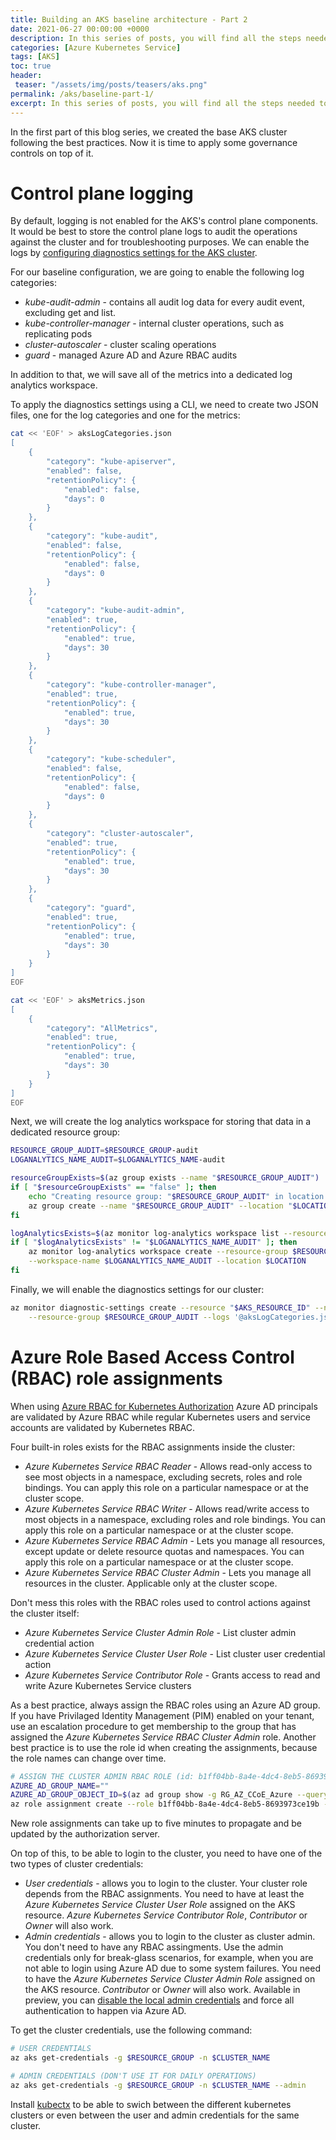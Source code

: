 ```yaml
---
title: Building an AKS baseline architecture - Part 2
date: 2021-06-27 00:00:00 +0000
description: In this series of posts, you will find all the steps needed to build a baseline or reference architecture for Azure Kubernetes Service (AKS) by incorporating all the best practices from the operations and governance perspective. In this post, in short, we discussed all the base AKS components, and we deployed a base AKS cluster. 
categories: [Azure Kubernetes Service]
tags: [AKS]
toc: true 
header:
 teaser: "/assets/img/posts/teasers/aks.png"
permalink: /aks/baseline-part-1/
excerpt: In this series of posts, you will find all the steps needed to build a baseline or reference architecture for Azure Kubernetes Service (AKS) by incorporating all the best practices from the operations and governance perspective. In this post, in short, we discussed all the base AKS components, and we deployed a base AKS cluster. 
---
```


In the first part of this blog series, we created the base AKS cluster following the best practices. Now it is time to apply some governance controls on top of it.

# Control plane logging
By default, logging is not enabled for the AKS's control plane components. It would be best to store the control plane logs to audit the operations against the cluster and for troubleshooting purposes. We can enable the logs by [configuring diagnostics settings for the AKS cluster](https://docs.microsoft.com/en-us/azure/aks/view-control-plane-logs).

For our baseline configuration, we are going to enable the following log categories:
- _kube-audit-admin_ - contains all audit log data for every audit event, excluding get and list.
- _kube-controller-manager_ - internal cluster operations, such as replicating pods
- _cluster-autoscaler_ - cluster scaling operations
- _guard_ - managed Azure AD and Azure RBAC audits

In addition to that, we will save all of the metrics into a dedicated log analytics workspace.

To apply the diagnostics settings using a CLI, we need to create two JSON files, one for the log categories and one for the metrics:

```bash
cat << 'EOF' > aksLogCategories.json
[
    {
        "category": "kube-apiserver",
        "enabled": false,
        "retentionPolicy": {
            "enabled": false,
            "days": 0
        }
    },
    {
        "category": "kube-audit",
        "enabled": false,
        "retentionPolicy": {
            "enabled": false,
            "days": 0
        }
    },
    {
        "category": "kube-audit-admin",
        "enabled": true,
        "retentionPolicy": {
            "enabled": true,
            "days": 30
        }
    },
    {
        "category": "kube-controller-manager",
        "enabled": true,
        "retentionPolicy": {
            "enabled": true,
            "days": 30
        }
    },
    {
        "category": "kube-scheduler",
        "enabled": false,
        "retentionPolicy": {
            "enabled": false,
            "days": 0
        }
    },
    {
        "category": "cluster-autoscaler",
        "enabled": true,
        "retentionPolicy": {
            "enabled": true,
            "days": 30
        }
    },
    {
        "category": "guard",
        "enabled": true,
        "retentionPolicy": {
            "enabled": true,
            "days": 30
        }
    }
]
EOF

cat << 'EOF' > aksMetrics.json
[
    {
        "category": "AllMetrics",
        "enabled": true,
        "retentionPolicy": {
            "enabled": true,
            "days": 30
        }
    }
]
EOF
```

Next, we will create the log analytics workspace for storing that data in a dedicated resource group: 
```bash
RESOURCE_GROUP_AUDIT=$RESOURCE_GROUP-audit
LOGANALYTICS_NAME_AUDIT=$LOGANALYTICS_NAME-audit

resourceGroupExists=$(az group exists --name "$RESOURCE_GROUP_AUDIT")
if [ "$resourceGroupExists" == "false" ]; then 
    echo "Creating resource group: "$RESOURCE_GROUP_AUDIT" in location: ""$LOCATION"
    az group create --name "$RESOURCE_GROUP_AUDIT" --location "$LOCATION"
fi

logAnalyticsExists=$(az monitor log-analytics workspace list --resource-group $RESOURCE_GROUP_AUDIT --query "[?name=='$LOGANALYTICS_NAME_AUDIT'].name" -o tsv)
if [ "$logAnalyticsExists" != "$LOGANALYTICS_NAME_AUDIT" ]; then
    az monitor log-analytics workspace create --resource-group $RESOURCE_GROUP_AUDIT \
    --workspace-name $LOGANALYTICS_NAME_AUDIT --location $LOCATION
fi
```

Finally, we will enable the diagnostics settings for our cluster: 
```bash
az monitor diagnostic-settings create --resource "$AKS_RESOURCE_ID" --name "AksLogging" --workspace "$LOGANALYTICS_NAME_AUDIT" \
    --resource-group $RESOURCE_GROUP_AUDIT --logs '@aksLogCategories.json' --metrics '@aksMetrics.json'
```
# Azure Role Based Access Control (RBAC) role assignments
When using [Azure RBAC for Kubernetes Authorization](https://docs.microsoft.com/en-us/azure/aks/manage-azure-rbac) Azure AD principals are validated by Azure RBAC while regular Kubernetes users and service accounts are validated by Kubernetes RBAC. 

Four built-in roles exists for the RBAC assignments inside the cluster:
- _Azure Kubernetes Service RBAC Reader_ - Allows read-only access to see most objects in a namespace, excluding secrets, roles and role bindings. You can apply this role on a particular namespace or at the cluster scope.
- _Azure Kubernetes Service RBAC Writer_ - Allows read/write access to most objects in a namespace, excluding roles and role bindings. You can apply this role on a particular namespace or at the cluster scope.
- _Azure Kubernetes Service RBAC Admin_ - Lets you manage all resources, except update or delete resource quotas and namespaces. You can apply this role on a particular namespace or at the cluster scope.
- _Azure Kubernetes Service RBAC Cluster Admin_ - Lets you manage all resources in the cluster.	Applicable only at the cluster scope.

Don't mess this roles with the RBAC roles used to control actions against the cluster itself:
- _Azure Kubernetes Service Cluster Admin Role_ - List cluster admin credential action
- _Azure Kubernetes Service Cluster User Role_ - List cluster user credential action
- _Azure Kubernetes Service Contributor Role_ - Grants access to read and write Azure Kubernetes Service clusters

As a best practice, always assign the RBAC roles using an Azure AD group. If you have Privilaged Identity Management (PIM) enabled on your tenant, use an escalation procedure to get membership to the group that has assigned the _Azure Kubernetes Service RBAC Cluster Admin_ role. Another best practice is to use the role id when creating the assignments, because the role names can change over time.

```bash
# ASSIGN THE CLUSTER ADMIN RBAC ROLE (id: b1ff04bb-8a4e-4dc4-8eb5-8693973ce19b) TO AN AZURE AD GROUP
AZURE_AD_GROUP_NAME=""
AZURE_AD_GROUP_OBJECT_ID=$(az ad group show -g RG_AZ_CCoE_Azure --query objectId -o tsv) 
az role assignment create --role b1ff04bb-8a4e-4dc4-8eb5-8693973ce19b --assignee-object-id $AZURE_AD_GROUP_OBJECT_ID --assignee-principal-type Group --scope $AKS_RESOURCE_ID
```
New role assignments can take up to five minutes to propagate and be updated by the authorization server.

On top of this, to be able to login to the cluster, you need to have one of the two types of cluster credentials:
- _User credentials_ - allows you to login to the cluster. Your cluster role depends from the RBAC assignments. You need to have at least the _Azure Kubernetes Service Cluster User Role_ assigned on the AKS resource. _Azure Kubernetes Service Contributor Role_, _Contributor_ or _Owner_ will also work. 
- _Admin credentials_ - allows you to login to the cluster as cluster admin. You don't need to have any RBAC assingments. Use the admin credentials only for break-glass scenarios, for example, when you are not able to login using Azure AD due to some system failures. You need to have  the _Azure Kubernetes Service Cluster Admin Role_ assigned on the AKS resource. _Contributor_ or _Owner_ will also work. Available in preview, you can [disable the local admin credentials](https://docs.microsoft.com/en-us/azure/aks/managed-aad#disable-local-accounts-preview) and force all authentication to happen via Azure AD.

To get the cluster credentials, use the following command:
```bash
# USER CREDENTIALS
az aks get-credentials -g $RESOURCE_GROUP -n $CLUSTER_NAME

# ADMIN CREDENTIALS (DON'T USE IT FOR DAILY OPERATIONS)
az aks get-credentials -g $RESOURCE_GROUP -n $CLUSTER_NAME --admin
```
Install [kubectx](https://github.com/ahmetb/kubectx) to be able to swich between the different kubernetes clusters or even between the user and admin credentials for the same cluster. 
